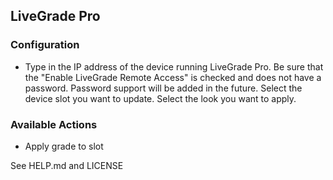 ## LiveGrade Pro

### Configuration

- Type in the IP address of the device running LiveGrade Pro. Be sure that the "Enable LiveGrade Remote Access" is checked and does not have a password. Password support will be added in the future. Select the device slot you want to update. Select the look you want to apply.

### Available Actions

- Apply grade to slot

See HELP.md and LICENSE
